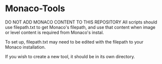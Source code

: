 Monaco-Tools
============
DO NOT ADD MONACO CONTENT TO THIS REPOSITORY
All scripts should use filepath.txt to get Monaco's filepath, and use that content when image or level content is required from Monaco's instal.

To set up, filepath.txt may need to be edited with the filepath to your Monaco installation.

If you wish to create a new tool, it should be in its own directory.
